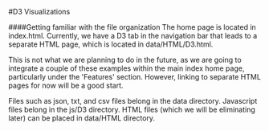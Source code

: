 #D3 Visualizations

####Getting familiar with the file organization
The home page is located in index.html. Currently, we have a D3 tab in the navigation bar that leads to a separate HTML page, which is located in data/HTML/D3.html. 

This is not what we are planning to do in the future, as we are going to integrate a couple of these examples within the main index home page, particularly under the 'Features' section. However, linking to separate HTML pages for now will be a good start.

Files such as json, txt, and csv files belong in the data directory. Javascript files belong in the js/D3 directory. HTML files (which we will be eliminating later) can be placed in data/HTML directory.

